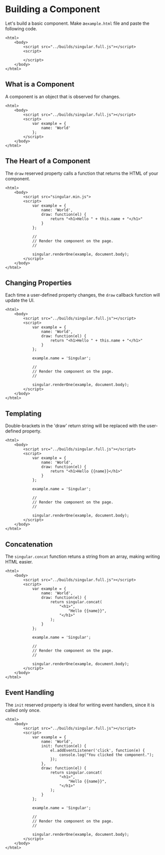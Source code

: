 # Building a Component

Let's build a basic component. Make a`example.html` file and paste the following code.
    
    <html>
        <body>
            <script src="../builds/singular.full.js"></script>
            <script>
 
            </script>
        </body>
    </html>

## What is a Component

A component is an object that is observed for changes.

    <html>
        <body>
            <script src="../builds/singular.full.js"></script>
            <script>
                var example = {
                    name: 'World'
                };
            </script>
        </body>
    </html>

## The Heart of a Component

The `draw` reserved property calls a function that returns the HTML of your component.

    <html>
        <body>
            <script src="singular.min.js">
            <script>
                var example = {
                    name: 'World',
                    draw: function(el) {
                        return "<h1>Hello " + this.name + "</h1>"
                    }
                };

                //
                // Render the component on the page.
                //

                singular.renderOne(example, document.body);
            </script>
        </body>
    </html>

## Changing Properties

Each time a user-defined property changes, the `draw` callback function will update the UI.

    <html>
        <body>
            <script src="../builds/singular.full.js"></script>
            <script>
                var example = {
                    name: 'World',
                    draw: function(el) {
                        return "<h1>Hello " + this.name + "</h1>"
                    }
                };

                example.name = 'Singular';
                
                //
                // Render the component on the page.
                //

                singular.renderOne(example, document.body);
            </script>
        </body>
    </html>

## Templating

Double-brackets in the 'draw' return string will be replaced with the user-defined property.

    <html>
        <body>
            <script src="../builds/singular.full.js"></script>
            <script>
                var example = {
                    name: 'World',
                    draw: function(el) {
                        return "<h1>Hello {{name}}</h1>"
                    }
                };

                example.name = 'Singular';

                //
                // Render the component on the page.
                //

                singular.renderOne(example, document.body);
            </script>
        </body>
    </html>

## Concatenation

The `singular.concat` function retuns a string from an array, making writing HTML easier.

    <html>
        <body>
            <script src="../builds/singular.full.js"></script>
            <script>
                var example = {
                    name: 'World',
                    draw: function(el) {
                        return singular.concat(
                            "<h1>",
                                "Hello {{name}}",
                            "</h1>"
                        );
                    }
                };

                example.name = 'Singular';

                //
                // Render the component on the page.
                //

                singular.renderOne(example, document.body);
            </script>
        </body>
    </html>

## Event Handling

The `init` reserved property is ideal for writing event handlers, since it is called only once.
    
    <html>
        <body>
            <script src="../builds/singular.full.js"></script>
            <script>
                var example = {
                    name: 'World',
                    init: function(el) {
                        el.addEventListener('click', function(e) {
                            console.log("You clicked the component.");
                        });
                    },
                    draw: function(el) {
                        return singular.concat(
                            "<h1>",
                                "Hello {{name}}",
                            "</h1>"
                        );
                    }
                };

                example.name = 'Singular';

                //
                // Render the component on the page.
                //

                singular.renderOne(example, document.body);
            </script>
        </body>
    </html>